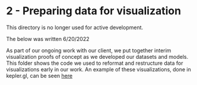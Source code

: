 # 2 - Preparing data for visualization

This directory is no longer used for active development.

The below was written 6/20/2022

As part of our ongoing work with our client, we put together interim visualization proofs of concept as we developed our datasets and models. This folder shows the code we used to reformat and restructure data for visualizations early in our work. An example of these visualizations, done in kepler.gl, can be seen [here](https://docs.google.com/presentation/d/120s0M0PLgM4lErTZtkxZs3Z2uabYexKI8DNpCf8cAlE/edit?usp=sharing)